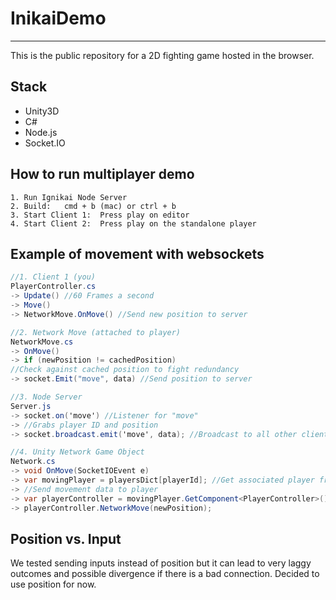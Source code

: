 # InikaiDemo
---
This is the public repository for a 2D fighting game hosted in the browser.

Stack
---
- Unity3D
- C#
- Node.js
- Socket.IO

How to run multiplayer demo
---
```
1. Run Ignikai Node Server
2. Build:   cmd + b (mac) or ctrl + b 
3. Start Client 1:  Press play on editor
4. Start Client 2:  Press play on the standalone player
```

Example of movement with websockets
---
```csharp
//1. Client 1 (you)
PlayerController.cs 
-> Update() //60 Frames a second
-> Move()
-> NetworkMove.OnMove() //Send new position to server

//2. Network Move (attached to player)
NetworkMove.cs
-> OnMove()
-> if (newPosition != cachedPosition)
//Check against cached position to fight redundancy
-> socket.Emit("move", data) //Send position to server

//3. Node Server
Server.js
-> socket.on('move') //Listener for "move"
-> //Grabs player ID and position 
-> socket.broadcast.emit('move', data); //Broadcast to all other clients

//4. Unity Network Game Object
Network.cs
-> void OnMove(SocketIOEvent e)
-> var movingPlayer = playersDict[playerId]; //Get associated player from dict
-> //Send movement data to player
-> var playerController = movingPlayer.GetComponent<PlayerController>();
-> playerController.NetworkMove(newPosition);
```

Position vs. Input
---
We tested sending inputs instead of position but it can lead to very laggy outcomes and possible divergence if there is a bad connection. Decided to use position for now.
